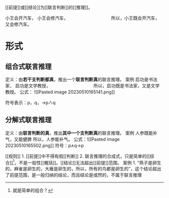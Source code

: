 [[前提]]或[[结论]]为[[联言判断]]的[[推理]]。

小王会开汽车，
小王会修汽车，　　　　　　　　　　
所以，小王既会开汽车，又会修汽车。

# 形式
## 组合式联言推理
定义：由**若干支判断都真**，推出一个**联言判断真**的联言推理。
案例
	启功是书法家，
	启功是文学教授，　　　　　　　　　　
	所以，启功既是书法家，又是文学教授。
公式：
![[Pasted image 20230510165141.png]] 

符号表示：p，q，→p∧q
## 分解式联言推理
定义：由**联言判断的真**，推出**其中一个支判断真**的联言推理。
案例
	人参既能补气，又能健脾
	所以，人参能补气。
公式：![[Pasted image 20230510165502.png]] 
符号：p∧q→p

[[规则]] 
	1. [[前提]]中不得有假[[判断]]
	2. 联言推理的合成式，只是简单的[[综合]][^1]，不是一般性[[概括]]。[[结论]]无法超出[[前提]]范围。
案例
	1. “燕子是卵生的，麻雀是卵生的，大雁是卵生的，所以，所有的鸟都是卵生的”，这个结论超出了前提范围，是一般归纳的结论，而且结论是或然的，不属于联言推理

[^1]: 就是简单的组合？